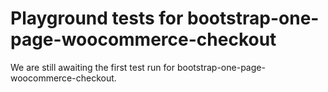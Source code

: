# Playground tests for bootstrap-one-page-woocommerce-checkout
We are still awaiting the first test run for bootstrap-one-page-woocommerce-checkout.
